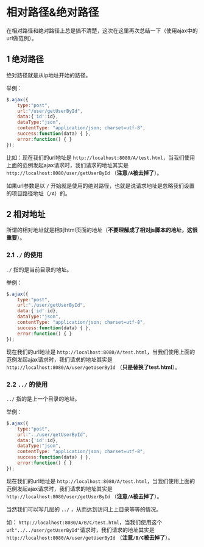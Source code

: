 # 相对路径&绝对路径

在相对路径和绝对路径上总是搞不清楚，这次在这里再次总结一下（使用ajax中的url做范例）。

## 1 绝对路径

绝对路径就是从ip地址开始的路径。

举例：

```javascript
$.ajax({
    type:"post",
    url:"/user/getUserById",
    data:{'id':id},
    dataType:"json",
    contentType: "application/json; charset=utf-8",
    success:function(data) { },
    error:function() { }
});

```

比如：现在我们的url地址是 `http://localhost:8080/A/test.html`，当我们使用上面的范例发起ajax请求时，我们请求的地址其实是`http://localhost:8080/user/getUserById` （**注意`/A`被去掉了**）。

如果url参数是以 `/` 开始就是使用的绝对路径，也就是说请求地址是忽略我们设置的项目路径地址（`/A`）的。

## 2 相对地址

所谓的相对地址就是相对html页面的地址（**不要理解成了相对js脚本的地址，这很重要**）。

### 2.1 `./` 的使用

`./` 指的是当前目录的地址。

举例：

```javascript
$.ajax({
    type:"post",
    url:"./user/getUserById",
    data:{'id':id},
    dataType:"json",
    contentType: "application/json; charset=utf-8",
    success:function(data) { },
    error:function() { }
});
```

现在我们的url地址是 `http://localhost:8080/A/test.html`，当我们使用上面的范例发起ajax请求时，我们请求的地址其实是`http://localhost:8080/A/user/getUserById` （**只是替换了test.html**）。

### 2.2 `../` 的使用

`../` 指的是上一个目录的地址。

举例：

```javascript
$.ajax({
    type:"post",
    url:"../user/getUserById",
    data:{'id':id},
    dataType:"json",
    contentType: "application/json; charset=utf-8",
    success:function(data) { },
    error:function() { }
});
```

现在我们的url地址是 `http://localhost:8080/A/test.html`，当我们使用上面的范例发起ajax请求时，我们请求的地址其实是`http://localhost:8080/user/getUserById` （**注意`/A`被去掉了**）。

当然我们可以写几层的 `../` ，从而达到访问上上目录等等的情况。

如： `http://localhost:8080/A/B/C/test.html`，当我们使用这个url:`"../../user/getUserById"`请求时，我们请求的地址其实是`http://localhost:8080/A/user/getUserById` （**注意`/B/C`被去掉了**）。





